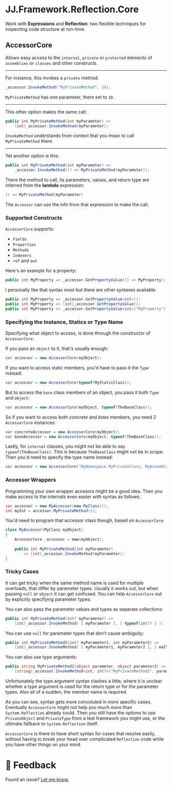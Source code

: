 JJ.Framework.Reflection.Core
============================

Work with __Expressions__ and __Reflection__: two flexible techniques for inspecting code structure at run-time.


AccessorCore
------------

Allows easy access to the `internal`, `private` or `protected` elements of `assemblies` or `classes` and other constructs.

-----

For instance, this invokes a `private` method:

```cs
_accessor.InvokeMethod("MyPrivateMethod", 10);
```

`MyPrivateMethod` has one parameter, there set to `10`.

-----

This other option makes the same call:

```cs
public int MyPrivateMethod(int myParameter) =>
    (int)_accessor.InvokeMethod(myParameter);
```

`InvokeMethod` understands from context that you mean to call `MyPrivateMethod` there.

-----

Yet another option is this:

```cs
public int MyPrivateMethod(int myParameter) =>
    _accessor.InvokeMethod(() => MyPrivateMethod(myParameter));
```

There the method to call, its parameters, values, and return type are inferred from the __lambda__ expression:

```cs
() => MyPrivateMethod(myParameter)
```

The `Accessor` can use the info from that expression to make the call.

### Supported Constructs

`AccessorCore` supports:

- `Fields`
- `Properties`
- `Methods`
- `Indexers`
- `ref` and `out`

Here's an example for a property:

```cs
public int MyProperty => _accessor.GetPropertyValue(() => MyProperty);
```

I personally like that syntax most but there are other syntaxes available:

```cs
public int MyProperty => _accessor.GetPropertyValue<int>();
public int MyProperty => (int)_accessor.GetPropertyValue();
public int MyProperty => _accessor.GetPropertyValue<int>("MyProperty");
```

### Specifying the Instance, Statics or Type Name

Specifying what object to access, is done through the constructor of `AccessorCore`.

If you pass an `object` to it, that's usually enough:

```cs
var accessor = new AccessorCore(myObject);
```

If you want to access static members, you'd have to pass it the `Type` instead:

```cs
var accessor = new AccessorCore(typeof(MyStaticClass));
```

But to access the `base` class members of an object, you pass it both `Type` and `object`:

```cs
var accessor = new AccessorCore(myObject, typeof(TheBaseClass));
```

So if you want to access both *concrete* and *base* members, you need 2 `AccessorCore` instances:

```cs
var concreteAccessor = new AccessorCore(myObject);
var baseAccessor = new AccessorCore(myObject, typeof(TheBaseClass));
```

Lastly, for `internal` classes, you might not be able to say `typeof(TheBaseClass)`. This is because `TheBaseClass` might not be in scope. Then you'd need to specify the type name instead:

```cs
var accessor = new AccessorCore("MyNamespace.MyPrivateClass, MyAssembly");
```

### Accessor Wrappers

Programming your own wrapper accesors might be a good idea. Then you make access to the internals even easier with syntax as follows:

```cs
var accessor = new MyAccessor(new MyClass());
int myInt = accessor.MyPrivateMethod(1);
```

You'd need to program that accessor class though, based on `AccessorCore`:

```cs
class MyAccessor(MyClass myObject)
{
    AccessorCore _accessor = new(myObject);
    
    public int MyPrivateMethod(int myParameter) 
        => (int)_accessor.InvokeMethod(myParameter);
}    
```

### Tricky Cases

It can get tricky when the same method name is used for multiple overloads, that differ by parameter types. Usually it works out, but when passing `null` or `object` it can get confused. You can help `AccessorCore` out by explicitly specifying parameter types:

You can also pass the parameter values and types as separate collections:

```cs
public int MyPrivateMethod(int? myParameter) =>
    (int)_accessor.InvokeMethod( [ myParameter ], [ typeof(int?) ] );
```

You can use `null` for parameter types that don't cause ambiguity:

```cs
public int MyPrivateMethod2(int? myParameter1, int myParameter2) =>
    (int)_accessor.InvokeMethod( [ myParameter1, myParameter2 ], [ null, typeof(int) ] );
```

You can also use type arguments:

```cs
public string MyPrivateMethod2(object parameter, object parameter2) =>
    (string)_accessor.InvokeMethod<int, int?>("MyPrivateMethod2", parameter, parameter2);
```

Unfortunately the type argument syntax clashes a little, where it is unclear whether a type argument is used for the return type or for the parameter types. Also all of a sudden, the member name is required.

As you can see, syntax gets more convoluted in more specific cases. Eventually `AccessorCore` might not help you much more than `System.Reflection` already could. Then you still have the options to use `PrivateObject` and `PrivateType` from a test framework you might use, or the ultimate fallback to `System.Reflection` itself.

`AccessorCore` is there to have short syntax for cases that resolve easily, without having to break your head over complicated `Reflection` code while you have other things on your mind.


💬 Feedback
============

Found an issue? [Let me know.](https://jjvanzon.github.io/#-how-to-reach-me)